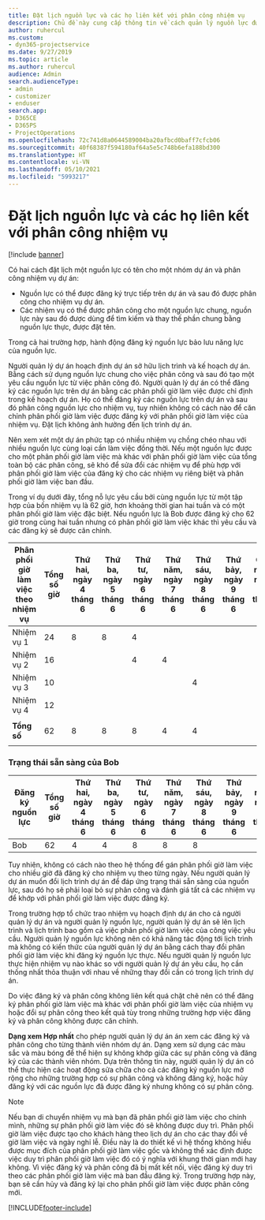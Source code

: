 ```yaml
---
title: Đặt lịch nguồn lực và các họ liên kết với phân công nhiệm vụ
description: Chủ đề này cung cấp thông tin về cách quản lý nguồn lực được đặt tên, đặt lịch nguồn lực và phân công nhiệm vụ cũng như cách chúng liên quan đến nhau.
author: ruhercul
ms.custom:
- dyn365-projectservice
ms.date: 9/27/2019
ms.topic: article
ms.author: ruhercul
audience: Admin
search.audienceType:
- admin
- customizer
- enduser
search.app:
- D365CE
- D365PS
- ProjectOperations
ms.openlocfilehash: 72c741d8a0644589004ba20afbcd0baff7cfcb06
ms.sourcegitcommit: 40f68387f594180af64a5e5c748b6efa188bd300
ms.translationtype: HT
ms.contentlocale: vi-VN
ms.lasthandoff: 05/10/2021
ms.locfileid: "5993217"
---
```

# <a name="resource-bookings-and-how-they-relate-to-task-assignments"></a>Đặt lịch nguồn lực và các họ liên kết với phân công nhiệm vụ

[!include [banner](../includes/psa-now-project-operations.md)]

Có hai cách đặt lịch một nguồn lực có tên cho một nhóm dự án và phân công nhiệm vụ dự án:

- Nguồn lực có thể được đăng ký trực tiếp trên dự án và sau đó được phân công cho nhiệm vụ dự án.
- Các nhiệm vụ có thể được phân công cho một nguồn lực chung, nguồn lực này sau đó được dùng để tìm kiếm và thay thế phần chung bằng nguồn lực thực, được đặt tên. 

Trong cả hai trường hợp, hành động đăng ký nguồn lực bảo lưu năng lực của nguồn lực.

Người quản lý dự án hoạch định dự án sở hữu lịch trình và kế hoạch dự án. Bằng cách sử dụng nguồn lực chung cho việc phân công và sau đó tạo một yêu cầu nguồn lực từ việc phân công đó. Người quản lý dự án có thể đăng ký các nguồn lực trên dự án bằng các phân phối giờ làm việc được chỉ định trong kế hoạch dự án. Họ có thể đăng ký các nguồn lực trên dự án và sau đó phân công nguồn lực cho nhiệm vụ, tuy nhiên không có cách nào để căn chỉnh phân phối giờ làm việc được đăng ký với phân phối giờ làm việc của nhiệm vụ. Đặt lịch không ảnh hưởng đến lịch trình dự án.

Nên xem xét một dự án phức tạp có nhiều nhiệm vụ chồng chéo nhau với nhiều nguồn lực cùng loại cần làm việc đồng thời. Nếu một nguồn lực được cho một phân phối giờ làm việc mà khác với phân phối giờ làm việc của tổng toàn bộ các phân công, sẽ khó để sửa đổi các nhiệm vụ để phù hợp với phân phối giờ làm việc của đăng ký cho các nhiệm vụ riêng biệt và phân phối giờ làm việc ban đầu.

Trong ví dụ dưới đây, tổng nỗ lực yêu cầu bởi cùng nguồn lực từ một tập hợp của bốn nhiệm vụ là 62 giờ, hơn khoảng thời gian hai tuần và có một phân phối giờ làm việc đặc biệt. Nếu nguồn lực là Bob được đăng ký cho 62 giờ trong cùng hai tuần nhưng có phân phối giờ làm việc khác thì yêu cầu và các đăng ký sẽ được căn chỉnh.

| **Phân phối giờ làm việc theo nhiệm vụ**    | **Tổng số giờ** | Thứ hai, ngày 4 tháng 6 | Thứ ba, ngày 5 tháng 6 | Thứ tư, ngày 6 tháng 6 | Thứ năm, ngày 7 tháng 6 | Thứ sáu, ngày 8 tháng 6 | Thứ bảy, ngày 9 tháng 6 | Chủ nhật, ngày 10 tháng 6 | Thứ hai, ngày 11 tháng 6 | Thứ ba, ngày 12 tháng 6 | Thứ tư, ngày 13 tháng 6 | Thứ năm, ngày 14 tháng 6 | Thứ sáu, ngày 15 tháng 6 |
|----------------------|-----------------|--------|--------|--------|--------|--------|--------|---------|---------|---------|---------|---------|---------|
| Nhiệm vụ 1               | 24              | 8      | 8      | 4      |        |        |        |         |         |         | 4       |         |         |
| Nhiệm vụ 2               | 16              |        |        | 4      | 4      |        |        |         | 8       |         |         |         |         |
| Nhiệm vụ 3               | 10              |        |        |        |        | 4      |        |         |         | 4       |         | 2       |         |
| Nhiệm vụ 4               | 12              |        |        |        |        |        |        |         |         |         | 4       |         | 8       |
|                      |                 |        |        |        |        |        |        |         |         |         |         |         |         |
| **Tổng số**           | 62              | 8      | 8      | 8      | 4      | 4      |        |         | 8       | 4       | 8       | 2       | 8       |
|                      |                 |        |        |        |        |        |        |         |         |         |         |

### <a name="bobs-availability"></a>Trạng thái sẵn sàng của Bob
| **Đăng ký   nguồn lực** | **Tổng số giờ** | Thứ hai, ngày 4 tháng 6 | Thứ ba, ngày 5 tháng 6 | Thứ tư, ngày 6 tháng 6 | Thứ năm, ngày 7 tháng 6 | Thứ sáu, ngày 8 tháng 6 | Thứ bảy, ngày 9 tháng 6 | Chủ nhật, ngày 10 tháng 6 | Thứ hai, ngày 11 tháng 6 | Thứ ba, ngày 12 tháng 6 | Thứ tư, ngày 13 tháng 6 | Thứ năm, ngày 14 tháng 6 | Thứ sáu, ngày 15 tháng 6 |
|------------------------|-----------------|--------|--------|--------|--------|--------|--------|---------|---------|---------|---------|---------|---------|
| Bob                    | 62              | 4      | 4      | 8      | 8      | 8      |        |         | 4       | 4       | 8       | 8       | 6       |

Tuy nhiên, không có cách nào theo hệ thống để gán phân phối giờ làm việc cho nhiều giờ đã đăng ký cho nhiệm vụ theo từng ngày. Nếu người quản lý dự án muốn đổi lịch trình dự án để đáp ứng trạng thái sẵn sàng của nguồn lực, sau đó họ sẽ phải loại bỏ sự phân công và đánh giá tất cả các nhiệm vụ để khớp với phân phối giờ làm việc được đăng ký.

Trong trường hợp tổ chức trao nhiệm vụ hoạch định dự án cho cả người quản lý dự án và người quản lý nguồn lực, người quản lý dự án sẽ lên lịch trình và lịch trình bao gồm cả việc phân phối giờ làm việc của công việc yêu cầu. Người quản lý nguồn lực không nên có khả năng tác động tới lịch trình mà không có kiến thức của người quản lý dự án bằng cách thay đổi phân phối giờ làm việc khi đăng ký nguồn lực thực. Nếu người quản lý nguồn lực thực hiện nhiệm vụ nào khác so với người quản lý dự án yêu cầu, họ cần thống nhất thỏa thuận với nhau về những thay đổi cần có trong lịch trình dự án.

Do việc đăng ký và phân công không liên kết quá chặt chẽ nên có thể đăng ký phân phối giờ làm việc mà khác với phân phối giờ làm việc của nhiệm vụ hoặc đổi sự phân công theo kết quả tùy trong những trường hợp việc đăng ký và phân công không được căn chỉnh.

**Dạng xem Hợp nhất** cho phép người quản lý dự án án xem các đăng ký và phân công cho từng thành viên nhóm dự án. Dạng xem sử dụng các màu sắc và màu bóng để thể hiện sự không khớp giữa các sự phân công và đăng ký của các thành viên nhóm. Dựa trên thông tin này, người quản lý dự án có thể thực hiện các hoạt động sửa chữa cho cả các đăng ký nguồn lực mở rộng cho những trường hợp có sự phân công và không đăng ký, hoặc hủy đăng ký với các nguồn lực đã được đăng ký nhưng không có sự phân công.

> [!NOTE]
> Nếu bạn di chuyển nhiệm vụ mà bạn đã phân phối giờ làm việc cho chính mình, những sự phân phối giờ làm việc đó sẽ không được duy trì. Phân phối giờ làm việc được tạo cho khách hàng theo lịch dự án cho các thay đổi về giờ làm việc và ngày nghỉ lễ. Điều này là do thiết kế vì hệ thống không hiểu được mục đích của phân phối giờ làm việc gốc và không thể xác định được việc duy trì phân phối giờ làm việc đó có ý nghĩa với khung thời gian mới hay không. Vì việc đăng ký và phân công đã bị mất kết nối, việc đăng ký duy trì theo các phân phối giờ làm việc mà ban đầu đăng ký. Trong trường hợp này, bạn sẽ cần hủy và đăng ký lại cho phân phối giờ làm việc được phân công mới.



[!INCLUDE[footer-include](../includes/footer-banner.md)]